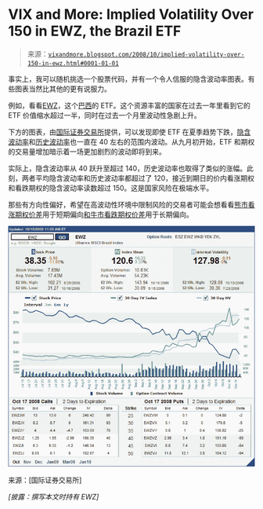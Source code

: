 <!--yml

分类：未分类

日期：2024-05-18 18:21:15

-->

# VIX and More: Implied Volatility Over 150 in EWZ, the Brazil ETF

> 来源：[`vixandmore.blogspot.com/2008/10/implied-volatility-over-150-in-ewz.html#0001-01-01`](http://vixandmore.blogspot.com/2008/10/implied-volatility-over-150-in-ewz.html#0001-01-01)

事实上，我可以随机挑选一个股票代码，并有一个令人信服的隐含波动率图表。有些图表当然比其他的更有说服力。

例如，看看[EWZ](http://vixandmore.blogspot.com/search/label/EWZ)，这个[巴西](http://vixandmore.blogspot.com/search/label/Brazil)的 ETF。这个资源丰富的国家在过去一年里看到它的 ETF 价值缩水超过一半，同时在过去一个月里波动性急剧上升。

下方的图表，由[国际证券交易所](http://ise.com/)提供，可以发现即使 ETF 在夏季趋势下跌，[隐含波动率](http://vixandmore.blogspot.com/search/label/implied%20volatility)和[历史波动率](http://vixandmore.blogspot.com/search/label/historical%20volatility)也一直在 40 左右的范围内波动。从九月初开始，ETF 和期权的交易量增加暗示着一场更加剧烈的波动即将到来。

实际上，隐含波动率从 40 跃升至超过 140，历史波动率也取得了类似的涨幅。此刻，两者平均隐含波动率和历史波动率都超过了 120，接近到期日的价内看涨期权和看跌期权的隐含波动率读数超过 150。这是国家风险在极端水平。

那些有方向性偏好，希望在高波动性环境中限制风险的交易者可能会想看看[熊市看涨期权价差](http://vixandmore.blogspot.com/search/label/bear%20call%20spread)用于短期偏向[和牛市看跌期权价差](http://www.optionsxpress.com/educate/strategies/bullputspread.aspx)用于长期偏向。

![](img/964c8ef87f222d53a653caea6a8afa73.png)

来源：[国际证券交易所]

*[披露：撰写本文时持有 EWZ]*
